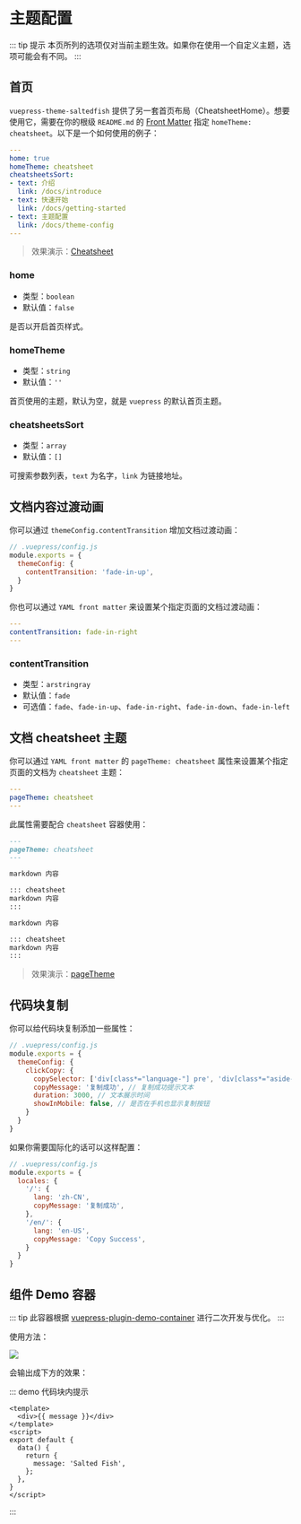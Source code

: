 # 主题配置

::: tip 提示
本页所列的选项仅对当前主题生效。如果你在使用一个自定义主题，选项可能会有不同。
:::

## 首页

`vuepress-theme-saltedfish` 提供了另一套首页布局（CheatsheetHome）。想要使用它，需要在你的根级 `README.md` 的 [Front Matter](https://vuepress.vuejs.org/zh/guide/markdown.html#front-matter) 指定 `homeTheme: cheatsheet`。以下是一个如何使用的例子：

``` yaml
---
home: true
homeTheme: cheatsheet
cheatsheetsSort:
- text: 介绍
  link: /docs/introduce
- text: 快速开始
  link: /docs/getting-started
- text: 主题配置
  link: /docs/theme-config
---
```

> 效果演示：[Cheatsheet](/example/cheatsheet-home)

### home

- 类型：`boolean`
- 默认值：`false`

是否以开启首页样式。

### homeTheme

- 类型：`string`
- 默认值：`''`

首页使用的主题，默认为空，就是 `vuepress` 的默认首页主题。

### cheatsheetsSort

- 类型：`array`
- 默认值：`[]`

可搜索参数列表，`text` 为名字，`link` 为链接地址。

## 文档内容过渡动画

你可以通过 `themeConfig.contentTransition` 增加文档过渡动画：

``` js
// .vuepress/config.js
module.exports = {
  themeConfig: {
    contentTransition: 'fade-in-up',
  }
}
```

你也可以通过 `YAML front matter` 来设置某个指定页面的文档过渡动画：

``` yaml
---
contentTransition: fade-in-right
---
```

### contentTransition

- 类型：`arstringray`
- 默认值：`fade`
- 可选值：`fade`、`fade-in-up`、`fade-in-right`、`fade-in-down`、`fade-in-left`

## 文档 cheatsheet 主题

你可以通过 `YAML front matter` 的 `pageTheme: cheatsheet` 属性来设置某个指定页面的文档为 `cheatsheet` 主题：

``` yaml
---
pageTheme: cheatsheet
---
```

此属性需要配合 `cheatsheet` 容器使用：

``` md
---
pageTheme: cheatsheet
---

markdown 内容

::: cheatsheet
markdown 内容
:::

markdown 内容

::: cheatsheet
markdown 内容
:::
```

> 效果演示：[pageTheme](/example/page-theme)

## 代码块复制

你可以给代码块复制添加一些属性：

``` js
// .vuepress/config.js
module.exports = {
  themeConfig: {
    clickCopy: {
      copySelector: ['div[class*="language-"] pre', 'div[class*="aside-code"] aside'], // 代码块选择器
      copyMessage: '复制成功', // 复制成功提示文本
      duration: 3000, // 文本展示时间
      showInMobile: false, // 是否在手机也显示复制按钮
    }
  }
}
```

如果你需要国际化的话可以这样配置：

``` js
// .vuepress/config.js
module.exports = {
  locales: {
    '/': {
      lang: 'zh-CN',
      copyMessage: '复制成功',
    },
    '/en/': {
      lang: 'en-US',
      copyMessage: 'Copy Success',
    }
  }
}
```

## 组件 Demo 容器

::: tip
此容器根据 [vuepress-plugin-demo-container](https://docs.chenjianhui.site/vuepress-plugin-demo-container/zh/) 进行二次开发与优化。
:::

使用方法：

![](/demo-container.png)

会输出成下方的效果：

::: demo 代码块内提示
``` vue
<template>
  <div>{{ message }}</div>
</template>
<script>
export default {
  data() {
    return {
      message: 'Salted Fish',
    };
  },
}
</script>
```
:::
